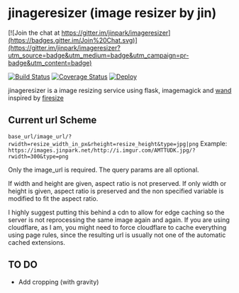 # jinageresizer (image resizer by jin)

[![Join the chat at https://gitter.im/jinpark/imageresizer](https://badges.gitter.im/Join%20Chat.svg)](https://gitter.im/jinpark/imageresizer?utm_source=badge&utm_medium=badge&utm_campaign=pr-badge&utm_content=badge)

[![Build Status](https://travis-ci.org/jinpark/imageresizer.svg?branch=master)](https://travis-ci.org/jinpark/imageresizer)
[![Coverage Status](https://coveralls.io/repos/jinpark/imageresizer/badge.svg?branch=master)](https://coveralls.io/r/jinpark/imageresizer?branch=master)
[![Deploy](https://www.herokucdn.com/deploy/button.png)](https://heroku.com/deploy)


jinageresizer is a image resizing service using flask, imagemagick and [wand](http://docs.wand-py.org/en/0.4.0/) inspired by [firesize](http://firesize.com)


Current url Scheme
------------------
`base_url/image_url/?rwidth=resize_width_in_px&rheight=resize_height&type=jpg|png`
Example:
`https://images.jinpark.net/http://i.imgur.com/AMTTUDK.jpg/?rwidth=300&type=png`

Only the image_url is required. The query params are all optional.

If width and height are given, aspect ratio is not preserved. If only width or height is given, aspect ratio is preserved and the non specified variable is modified to fit the aspect ratio.

I highly suggest putting this behind a cdn to allow for edge caching so the server is not reprocessing the same image again and again. If you are using cloudflare, as I am, you might need to force cloudflare to cache everything using page rules, since the resulting url is usually not one of the automatic cached extensions.

TO DO
-----

  * Add cropping (with gravity)
